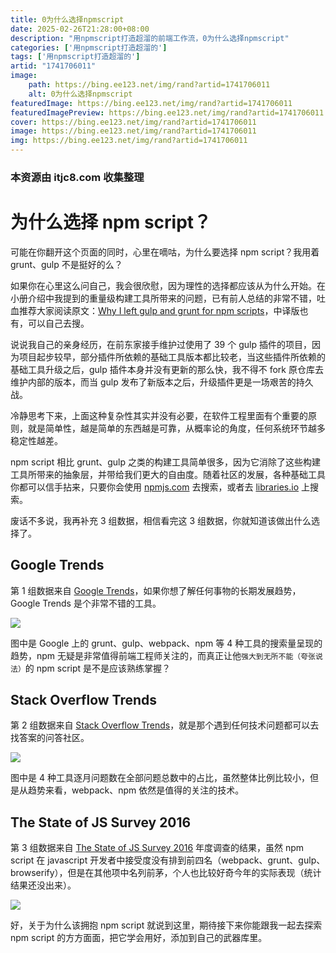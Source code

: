 ```yaml
---
title: 0为什么选择npmscript
date: 2025-02-26T21:28:00+08:00
description: "用npmscript打造超溜的前端工作流，0为什么选择npmscript"
categories: ['用npmscript打造超溜的']
tags: ['用npmscript打造超溜的']
artid: "1741706011"
image:
    path: https://bing.ee123.net/img/rand?artid=1741706011
    alt: 0为什么选择npmscript
featuredImage: https://bing.ee123.net/img/rand?artid=1741706011
featuredImagePreview: https://bing.ee123.net/img/rand?artid=1741706011
cover: https://bing.ee123.net/img/rand?artid=1741706011
image: https://bing.ee123.net/img/rand?artid=1741706011
img: https://bing.ee123.net/img/rand?artid=1741706011
---
```


### 本资源由 itjc8.com 收集整理
# 为什么选择 npm script？

可能在你翻开这个页面的同时，心里在嘀咕，为什么要选择 npm script？我用着 grunt、gulp 不是挺好的么？

如果你在心里这么问自己，我会很欣慰，因为理性的选择都应该从为什么开始。在小册介绍中我提到的重量级构建工具所带来的问题，已有前人总结的非常不错，吐血推荐大家阅读原文：[Why I left gulp and grunt for npm scripts](https://medium.freecodecamp.org/why-i-left-gulp-and-grunt-for-npm-scripts-3d6853dd22b8)，中译版也有，可以自己去搜。

说说我自己的亲身经历，在前东家接手维护过使用了 39 个 gulp 插件的项目，因为项目起步较早，部分插件所依赖的基础工具版本都比较老，当这些插件所依赖的基础工具升级之后，gulp 插件本身并没有更新的那么快，我不得不 fork 原仓库去维护内部的版本，而当 gulp 发布了新版本之后，升级插件更是一场艰苦的持久战。

冷静思考下来，上面这种复杂性其实并没有必要，在软件工程里面有个重要的原则，就是简单性，越是简单的东西越是可靠，从概率论的角度，任何系统环节越多稳定性越差。

npm script 相比 grunt、gulp 之类的构建工具简单很多，因为它消除了这些构建工具所带来的抽象层，并带给我们更大的自由度。随着社区的发展，各种基础工具你都可以信手拈来，只要你会使用 [npmjs.com](https://www.npmjs.com) 去搜索，或者去 [libraries.io](https://libraries.io) 上搜索。

废话不多说，我再补充 3 组数据，相信看完这 3 组数据，你就知道该做出什么选择了。

## Google Trends

第 1 组数据来自 [Google Trends](https://trends.google.com/trends/explore?date=all&q=npm,gulp,webpack,grunt)，如果你想了解任何事物的长期发展趋势，Google Trends 是个非常不错的工具。

![](https://user-gold-cdn.xitu.io/2017/11/21/15fdc0ba908221c0?w=557&h=370&f=png&s=35659)

图中是 Google 上的 grunt、gulp、webpack、npm 等 4 种工具的搜索量呈现的趋势，npm 无疑是非常值得前端工程师关注的，而真正让他`强大到无所不能（夸张说法）`的 npm script 是不是应该熟练掌握？

## Stack Overflow Trends

第 2 组数据来自 [Stack Overflow Trends](https://insights.stackoverflow.com/trends?tags=npm%2Cgulp%2Cgruntjs%2Cwebpack)，就是那个遇到任何技术问题都可以去找答案的问答社区。

![](https://user-gold-cdn.xitu.io/2017/11/21/15fdc0bd4641dacd?w=932&h=516&f=png&s=80289)

图中是 4 种工具逐月问题数在全部问题总数中的占比，虽然整体比例比较小，但是从趋势来看，webpack、npm 依然是值得的关注的技术。

## The State of JS Survey 2016

第 3 组数据来自 [The State of JS Survey 2016](https://stateofjs.com/2016/buildtools) 年度调查的结果，虽然 npm script 在 javascript 开发者中接受度没有排到前四名（webpack、grunt、gulp、browserify），但是在其他项中名列前茅，个人也比较好奇今年的实际表现（统计结果还没出来）。

![](https://user-gold-cdn.xitu.io/2017/11/21/15fdc0bfa0c19847?w=556&h=340&f=png&s=44744)

好，关于为什么该拥抱 npm script 就说到这里，期待接下来你能跟我一起去探索 npm script 的方方面面，把它学会用好，添加到自己的武器库里。
